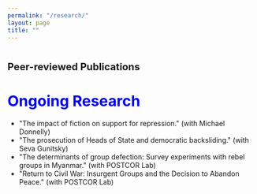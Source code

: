 ```yaml
---
permalink: "/research/"
layout: page
title: ""
---
```

# <span style="font-size: 20px; ">Peer-reviewed Publications</span>

# <span style="font-size: 30px; color: #0000EE;">Ongoing Research</span>

- "The impact of fiction on support for repression." (with Michael Donnelly)
- "The prosecution of Heads of State and democratic backsliding." (with Seva Gunitsky)
-  "The determinants of group defection: Survey experiments with rebel groups in Myanmar." (with POSTCOR Lab)
- "Return to Civil War: Insurgent Groups and the Decision to Abandon Peace." (with POSTCOR Lab)
